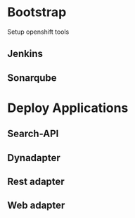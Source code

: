 # Bootstrap
Setup openshift tools
## Jenkins
## Sonarqube
# Deploy Applications
## Search-API
## Dynadapter
## Rest adapter
## Web adapter

